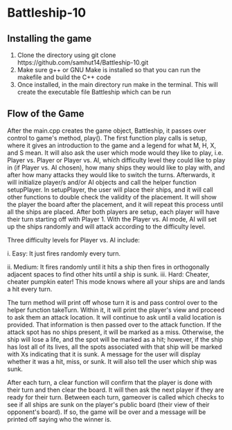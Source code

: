 # Battleship-10
<h2> Installing the game </h2>
<ol>
  <li> Clone the directory using git clone https://github.com/samhut14/Battleship-10.git
  <li> Make sure g++ or GNU Make is installed so that you can run the makefile and build the C++ code</li>
  <li> Once installed, in the main directory run make in the terminal. This will create the executable file Battleship which can be run </li>
</ol>
<h2> Flow of the Game </h2>
  
  <p>After the main.cpp creates the game object, Battleship, it passes over control to game's method, play(). The first function play calls is setup, where it gives an introduction to the game and a legend for what M, H, X, and S mean. It will also ask the user which mode would they like to play, i.e. Player vs. Player or Player vs. AI, which difficulty level they could like to play in (if Player vs. AI chosen), how many ships they would like to play with, and after how many attacks they would like to switch the turns. Afterwards, it will initialize player/s and/or AI objects and call the helper function setupPlayer. In setupPlayer, the user will place their ships, and it will call other functions to double check the validity of the placement. It will show the player the board after the placement, and it will repeat this process until all the ships are placed. After both players are setup, each player will have their turn starting off with Player 1.
  With the Player vs. AI mode, AI will set up the ships randomly and will attack according to the difficulty level.</p>

<p>Three difficulty levels for Player vs. AI include:</p>
<p><tab></tab>i. Easy: It just fires randomly every turn.</p>
      ii. Medium: It fires randomly until it hits a ship then fires in orthogonally adjacent spaces  to find other hits until a ship is sunk.
      iii. Hard: Cheater, cheater pumpkin eater! This mode knows where all your ships
      are and lands a hit every turn. </p>
  
  <p>The turn method will print off whose turn it is and pass control over to the helper function takeTurn. Within it, it will print the player's view and proceed to ask them an attack location. It will continue to ask until a valid location is provided. That information is then passed over to the attack function. If the attack spot has no ships present, it will be marked as a miss. Otherwise, the ship will lose a life, and the spot will be marked as a hit; however, if the ship has lost all of its lives, all the spots associated with that ship will be marked with Xs indicating that it is sunk. A message for the user will display whether it was a hit, miss, or sunk. It will also tell the user which ship was sunk. </p>
    
  <p>After each turn, a clear function will confirm that the player is done with their turn and then clear the board. It will then ask the next player if they are ready for their turn. Between each turn, gameover is called which checks to see if all ships are sunk on the player's public board (their view of their opponent's board). If so, the game will be over and a message will be printed off saying who the winner is. </p>

